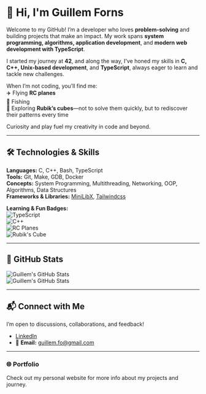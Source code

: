 # 👋 Hi, I'm Guillem Forns

Welcome to my GitHub! I’m a developer who loves **problem-solving** and building projects that make an impact. My work spans **system programming, algorithms, application development**, and **modern web development with TypeScript**.

I started my journey at **42**, and along the way, I’ve honed my skills in **C, C++, Unix-based development**, and **TypeScript**, always eager to learn and tackle new challenges.

When I’m not coding, you’ll find me:  
✈️ Flying **RC planes**  
🎣 Fishing  
🧩 Exploring **Rubik’s cubes**—not to solve them quickly, but to rediscover their patterns every time  

Curiosity and play fuel my creativity in code and beyond.

---

## 🛠️ Technologies & Skills

**Languages:** C, C++, Bash, TypeScript  
**Tools:** Git, Make, GDB, Docker  
**Concepts:** System Programming, Multithreading, Networking, OOP, Algorithms, Data Structures  
**Frameworks & Libraries:** [MiniLibX](https://github.com/42Paris/minilibx), [Tailwindcss](https://github.com/tailwindlabs/tailwindcss)  

**Learning & Fun Badges:**  
![TypeScript](https://img.shields.io/badge/TypeScript-3178C6?style=for-the-badge&logo=typescript&logoColor=white)  
![C++](https://img.shields.io/badge/C++-00599C?style=for-the-badge&logo=c%2B%2B&logoColor=white)  
![RC Planes](https://img.shields.io/badge/RC_Planes-Flying-blue?style=for-the-badge)  
![Rubik's Cube](https://img.shields.io/badge/Rubik's_Cube-Fun-orange?style=for-the-badge)  

---

## 🌟 GitHub Stats
![Guillem's GitHub Stats](https://github-readme-stats.vercel.app/api/top-langs/?username=GuillemFo&theme=merko)  
![Guillem's GitHub Stats](https://github-readme-stats.vercel.app/api?username=GuillemFo&show_icons=true&theme=merko)

---

## 📬 Connect with Me

I’m open to discussions, collaborations, and feedback!  

- [LinkedIn](https://www.linkedin.com/in/guillem-forns)  
- 📧 **Email:** guillem.fo@gmail.com  

---

### 🌐 Portfolio

Check out my personal website for more info about my projects and journey.

